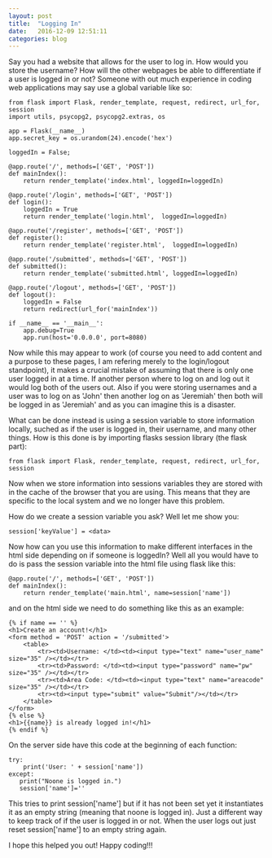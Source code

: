 ```yaml
---
layout: post
title:  "Logging In"
date:   2016-12-09 12:51:11
categories: blog
---
```


Say you had a website that allows for the user to log in. How would you store the username? How will the other webpages be able to differentiate if a user is logged in or not? Someone with out much experience in coding web applications may say use a global variable like so:

```
from flask import Flask, render_template, request, redirect, url_for, session
import utils, psycopg2, psycopg2.extras, os

app = Flask(__name__)
app.secret_key = os.urandom(24).encode('hex')

loggedIn = False;

@app.route('/', methods=['GET', 'POST'])
def mainIndex():
    return render_template('index.html', loggedIn=loggedIn)

@app.route('/login', methods=['GET', 'POST'])
def login():
    loggedIn = True
    return render_template('login.html',  loggedIn=loggedIn)
    
@app.route('/register', methods=['GET', 'POST'])
def register():
    return render_template('register.html',  loggedIn=loggedIn)
   
@app.route('/submitted', methods=['GET', 'POST'])
def submitted():
    return render_template('submitted.html', loggedIn=loggedIn)
    
@app.route('/logout', methods=['GET', 'POST'])
def logout():
    loggedIn = False
    return redirect(url_for('mainIndex'))

if __name__ == '__main__':
    app.debug=True
    app.run(host='0.0.0.0', port=8080)
```

Now while this may appear to work (of course you need to add content and a purpose to these pages, I am refering merely to the login/logout standpoint), it makes a crucial mistake of assuming that there is only one user logged in at a time. If another person where to log on and log out it would log both of the users out. Also if you were storing usernames and a user was to log on as 'John' then another log on as 'Jeremiah' then both will be logged in as 'Jeremiah' and as you can imagine this is a disaster. 

What can be done instead is using a session variable to store information locally, suched as if the user is logged in, their username, and many other things. How is this done is by importing flasks session library (the flask part):

```
from flask import Flask, render_template, request, redirect, url_for, session
```

Now when we store information into sessions variables they are stored with in the cache of the browser that you are using. This means that they are specific to the local system and we no longer have this problem.

How do we create a session variable you ask? Well let me show you:

```
session['keyValue'] = <data>
```

Now how can you use this information to make different interfaces in the html side depending on if someone is loggedIn? Well all you would have to do is pass the session variable into the html file using flask like this:

```
@app.route('/', methods=['GET', 'POST'])
def mainIndex():
    return render_template('main.html', name=session['name'])
```

and on the html side we need to do something like this as an example:

```
{% if name == '' %}
<h1>Create an account!</h1>
<form method = 'POST' action = '/submitted'>
    <table>
        <tr><td>Username: </td><td><input type="text" name="user_name" size="35" /></td></tr>
        <tr><td>Password: </td><td><input type="password" name="pw" size="35" /></td></tr>
        <tr><td>Area Code: </td><td><input type="text" name="areacode" size="35" /></td></tr>
        <tr><td><input type="submit" value="Submit"/></td></tr>
    </table>
</form>
{% else %}
<h1>{{name}} is already logged in!</h1>
{% endif %}
```

On the server side have this code at the beginning of each function:

```
try:
    print('User: ' + session['name'])
except:
   print("Noone is logged in.") 
   session['name']=''
```

This tries to print session['name'] but if it has not been set yet it instantiates it as an empty string (meaning that noone is logged in). Just a different way to keep track of if the user is logged in or not. When the user logs out just reset session['name'] to an empty string again.

I hope this helped you out! Happy coding!!!
